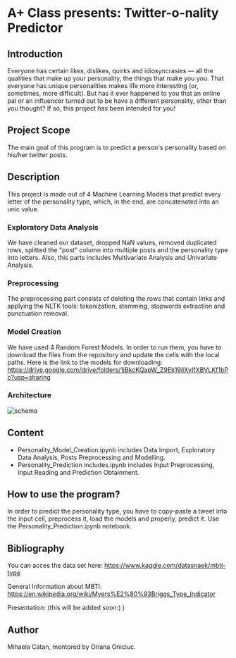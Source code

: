 # A+ Class presents: Twitter-o-nality Predictor

## Introduction
Everyone has certain likes, dislikes, quirks and idiosyncrasies — all the qualities that make up your personality, the things that make you you. That everyone has unique personalities makes life more interesting (or, sometimes, more difficult). But has it ever happened to you that an online pal or an influencer turned out to be have a different personality, other than you thought? If so, this project has been intended for you!

## Project Scope
The main goal of this program is to predict a person's personality based on his/her twitter posts. 

## Description
This project is made out of 4 Machine Learning Models that predict every letter of the personality type, which, in the end, are concatenated into an unic value.
### Exploratory Data Analysis
We have cleaned our dataset, dropped NaN values, removed duplicated rows, splitted the "post" column into multiple posts and the personality type into letters. Also, this parts includes Multivariate Analysis and Univariate Analysis.
### Preprocessing
The preprocessing part consists of deleting the rows that contain links and applying the NLTK tools: tokenization, stemming, stopwords extraction and punctuation removal. 
### Model Creation
We have used 4 Random Forest Models. In order to run them, you have to download the files from the repository and update the cells with the local paths. Here is the link to the models for downloading: https://drive.google.com/drive/folders/1jBkcKQapW_Z9Ek19ilXyIfXBVLKf1bPc?usp=sharing 
### Architecture
![schema](https://user-images.githubusercontent.com/66206241/120038797-7cbf8980-c00c-11eb-9b61-39183fa119ca.png)


## Content
* Personality_Model_Creation.ipynb includes Data Import, Exploratory Data Analysis, Posts Preprocessing and Modelling.
* Personality_Prediction includes.ipynb includes Input Preprocessing, Input Reading and Prediction Obtainment.

## How to use the program?
In order to predict the personality type, you have to copy-paste a tweet into the input cell, preprocess it, load the models and properly, predict it. Use the Personality_Prediction.ipynb notebook.

## Bibliography
You can acces the data set here: https://www.kaggle.com/datasnaek/mbti-type

General Information about MBTI: https://en.wikipedia.org/wiki/Myers%E2%80%93Briggs_Type_Indicator

Presentation: (this will be added soon:) )

## Author
Mihaela Catan, mentored by Oriana Oniciuc.
